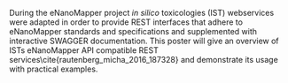 During the eNanoMapper project *in silico* toxicologies (IST) webservices were
adapted in order to provide REST interfaces that adhere to eNanoMapper
standards and specifications and supplemented with interactive SWAGGER
documentation. This poster will give an overview of ISTs eNanoMapper API
compatible REST services\cite{rautenberg_micha_2016_187328} and demonstrate its usage with practical examples.
